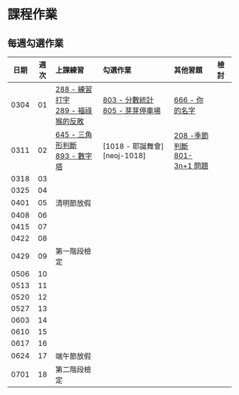 # 課程作業

## 每週勾選作業

| 日期 | 週次 | 上課練習                                               | 勾選作業                                                         | 其他習題 | 檢討                             |
| :--: | :--: | :----------------------------------------------------- | :--------------------------------------------------------------- | :------- | :------------------------------- |
| 0304 |  01  | [288 - 練習打字][neoj-288]<br>[289 - 福祿猴的反敗][neoj-289] | [803 - 分數統計][neoj-803]<br>[805 - 芽芽停車場][neoj-805] | [666 - 你的名字][neoj-666]         |      |
| 0311 |  02  | [645 - 三角形判斷][neoj-645]<br>[893 - 數字塔][neoj-893]     | [1018 - 耶誕舞會][neoj-1018] |  [208 -季節判斷][neoj-208]<br>[801-3n+1 問題][neoj-801]        |      |
| 0318 |  03  |       |          |          |      |
| 0325 |  04  |       |          |          |      |
| 0401 |  05  |   清明節放假    |          |          |      |
| 0408 |  06  |       |          |          |      |
| 0415 |  07  |       |          |          |      |
| 0422 |  08  |       |          |          |      |
| 0429 |  09  |   第一階段檢定    |          |          |      |
| 0506 |  10  |       |          |          |      |
| 0513 |  11  |       |          |          |      |
| 0520 |  12  |       |          |          |      |
| 0527 |  13  |       |          |          |      |
| 0603 |  14  |       |          |          |      |
| 0610 |  15  |       |          |          |      |
| 0617 |  16  |       |          |          |      |
| 0624 |  17  |   端午節放假    |          |          |      |
| 0701 |  18  |   第二階段檢定    |          |          |      |

[neoj-803]: https://neoj.sprout.tw/problem/803/
[neoj-805]: https://neoj.sprout.tw/problem/805/
[neoj-289]: https://neoj.sprout.tw/problem/289/
[neoj-666]: https://neoj.sprout.tw/problem/666/
[neoj-288]: https://neoj.sprout.tw/problem/288/

[neoj-645]: https://neoj.sprout.tw/problem/645/
[neoj-208]: https://neoj.sprout.tw/problem/208/
[neoj-893]: https://neoj.sprout.tw/problem/893/
[neoj-801]: https://neoj.sprout.tw/problem/801/


[neoj-287]: https://neoj.sprout.tw/problem/287/
[neoj-6005]: https://neoj.sprout.tw/problem/6005/
[neoj-289]: https://neoj.sprout.tw/problem/289/
[neoj-6002]: https://neoj.sprout.tw/problem/6002/
[neoj-801]: https://neoj.sprout.tw/problem/801/
[neoj-893]: https://neoj.sprout.tw/problem/893/
[neoj-894]: https://neoj.sprout.tw/problem/894/
[neoj-140]: https://neoj.sprout.tw/problem/140/
[bc-more-loops]: https://drive.google.com/file/d/1hXlB3o7puvLzhU_6_VLqEVJLUm7YSgFq/view?usp=sharing
[tp-review-video-w1]: https://youtu.be/VcFxLLyz2z8
[hc-review-ppt-w1]: https://docs.google.com/presentation/d/1qFh5DwSikROY4qvMnuAPxVOUnu9jzbgvhEq-PcziAIA/edit#slide=id.g119b8cc9bd9_2_223 
[hc-review-video-w1]: https://www.youtube.com/watch?v=Gj4oKqYMSTo
[neoj-891]: https://neoj.sprout.tw/problem/891/
[neoj-217]: https://neoj.sprout.tw/problem/217/
[neoj-602]: https://neoj.sprout.tw/problem/602/
[neoj-209]: https://neoj.sprout.tw/problem/209/
[tp-rewview-ppt-w2]: https://docs.google.com/presentation/d/1graL24_b3ZzsdLYDJsEI6MuVJJ_3Z7603Ag8inDWgi0/edit?usp=sharing
[hc-review-ppt-w2]: https://drive.google.com/file/d/14eE_WbxAPkv5oP7wSjrdXgAEm8lpiucT/view?usp=sharing
[hc-review-video-w2]: https://youtu.be/L24RHOOYwto
[tp-review-video-w2]: https://youtu.be/JQRaOnoxvpM
[neoj-988]: https://neoj.sprout.tw/problem/988/
[neoj-953]: https://neoj.sprout.tw/problem/953/
[neoj-938]: https://neoj.sprout.tw/problem/938/
[noej-1419]: https://neoj.sprout.tw/problem/1419/
[noej-999]: https://neoj.sprout.tw/problem/999/
[noej-8857]: https://neoj.sprout.tw/problem/8857/
[neoj-987]: https://neoj.sprout.tw/problem/987/
[hc-review-ppt-w3]: https://slides.com/koios/sprout_week3
[hc-review-video-w3]: https://www.youtube.com/watch?v=hKmnQGukiIY
[tp-review-ppt-w3]: https://slides.com/allen522019/20220319
[tp-review-video-w3]: https://youtu.be/6StYAWTeCXA
[neoj-225]: https://neoj.sprout.tw/problem/225/
[neoj-226]: https://neoj.sprout.tw/problem/226/
[neoj-461]: https://neoj.sprout.tw/problem/461/
[neoj-4328]: https://neoj.sprout.tw/problem/4328/
[hc-review-ppt-w4]: https://slides.com/yeiyang/hw4_tutorial
[hc-review-video-w4]: https://www.youtube.com/watch?v=ailxX-fvMFw
[tp-review-video-w4]: https://youtu.be/QtyJmfxBQj4
[tp-review-ppt-w4]: https://hackmd.io/@ruby0322/Sy0pXT8mc
[hc-review-video-w5]:https://youtu.be/L05omH4ghps
[hc-review-ppt-w5]:https://slides.com/tunchinkao/deck-b0d3bd
[neoj-214]:https://neoj.sprout.tw/problem/214/
[neoj-570]:https://neoj.sprout.tw/problem/570/
[tp-review-ppt-w5]:https://docs.google.com/presentation/d/1Jifao6SGA-bLwqdVhmhqwBPrHGMsuLxmIBtaBN4Nn88/edit?usp=sharing
[tp-review-video-w5]:https://youtu.be/1VVWlsv_D9U?t=555
[neoj-1024]:https://neoj.sprout.tw/problem/1024/
[neoj-2022]:https://neoj.sprout.tw/problem/2022/
[neoj-1064]:https://neoj.sprout.tw/problem/1064/
[neoj-895]:https://neoj.sprout.tw/problem/895/
[neoj-991]:https://neoj.sprout.tw/problem/991/
[neoj-573]:https://neoj.sprout.tw/problem/573/
[tp-review-video-w7]:https://www.youtube.com/watch?v=ACrlEPrOp2E
[tp-review-ppt-w7]:https://docs.google.com/presentation/d/114dB9LjIDtg8txxyUVAkTBfx5zbGQy7N/edit?usp=sharing
[hc-review-video-w7]:https://youtu.be/yHjXgiXW5Bk
[hc-review-ppt-w7]:https://docs.google.com/presentation/d/1Bc0FFqOkKCkp8AkpmQpMV_j9UigDf0qm8fjFhhXGmmU/edit?usp=sharing
[hc-review-ppt-w8]:https://docs.google.com/presentation/d/1VaThEtDQ2V_trh5Xnp1YFgZe6CgOsbqXAlaLOOUQ8X8/edit?usp=sharing
[tp-review-ppt-w8]:https://hackmd.io/@IMBensonQB/sprout-w8-hw
[neoj-441]: https://neoj.sprout.tw/problem/441/
[neoj-442]: https://neoj.sprout.tw/problem/442/
[neoj-2334]: https://neoj.sprout.tw/problem/2334/
[neoj-621]: https://neoj.sprout.tw/problem/621/
[hc-review-ppt-w10]:https://drive.google.com/file/d/1PvEudGj7irrzhEqL2rxM-bKJLptaSzgU/view?usp=sharing
[hc-review-video-w10]:https://youtu.be/w7ilGdjTu8I
[neoj-1146]: https://neoj.sprout.tw/problem/1146/
[neoj-36]:https://neoj.sprout.tw/problem/36/
[neoj-37]:https://neoj.sprout.tw/problem/37/
[neoj-531]:https://neoj.sprout.tw/problem/531/
[neoj-5857]:https://neoj.sprout.tw/problem/5857/
[neoj-369]:https://neoj.sprout.tw/problem/369/
[neoj-2024]:https://neoj.sprout.tw/problem/2024/
[neoj-448]:https://neoj.sprout.tw/problem/448/
[hc-review-ppt-w12]:https://drive.google.com/file/d/1fEAh6TjzPJKjkWaw_kZidjq80r5RfqA1/view?usp=sharing
[hc-review-video-w12]:https://youtu.be/k0HLpdyTnSM
[tp-review-ppt-w12]:https://hackmd.io/HfcJz7TNSRGVaJ7PTsegWA
[tp-review-video-w12]:https://youtu.be/-R0UZZ9nZ8M
[neoj-957]:https://neoj.sprout.tw/problem/957/
[tp-review-video-w14]:https://youtu.be/ZP7znE9pERY
[tp-review-ppt-w14]:https://drive.google.com/file/d/1rHweEc72Ovqnkf0evowPgmWeJSmSfuH2/view?usp=sharing
[hc-review-video-w14]:https://youtu.be/_ePDzNeuWe8
[hc-review-ppt-w14]:https://hackmd.io/@XYFC128/S1y9FZOF5
[neoj-352]: https://neoj.sprout.tw/problem/352/
[neoj-42]: https://neoj.sprout.tw/problem/42/
[neoj-471]: https://neoj.sprout.tw/problem/471/
[neoj-1147]: https://neoj.sprout.tw/problem/1147/
[neoj-625]: https://neoj.sprout.tw/problem/625/
[hc-review-video-w15]: https://youtu.be/sZpiIofpeYg
[hc-review-ppt-w15]: https://docs.google.com/presentation/d/1QVTjVab6cuioPNeSZYC7MpCdiXpR3JQeDl72-I842j8/edit?usp=sharing
[tp-review-video-w15]: https://www.youtube.com/watch?v=d8ksP5krfBo
[tp-review-ppt-w15]:https://hackmd.io/@IMBensonQB/H1MfuSX5q
[hc-review-video-w16]:https://youtu.be/UW98MatUxns
[hc-review-ppt-w16]:https://hackmd.io/@XYFC128/S1BxN1i9q
[tp-review-video-w16]:https://youtu.be/JKByGX7ScDc
[tp-review-ppt-w16]:https://docs.google.com/presentation/d/1Qjuwm8Rr-hz2nBER7YFBtrrDwNelgUmRaLl-JMl1y_o/edit?usp=sharing


